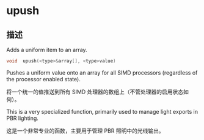 # upush

## 描述

Adds a uniform item to an array.

```c
void  upush(<type>&array[], <type>value)
```

Pushes a uniform value onto an array for all SIMD processors (regardless of
the processor enabled state).

将一个统一的值推送到所有 SIMD 处理器的数组上（不管处理器的启用状态如何）。

This is a very specialized function, primarily used to manage light exports in
PBR lighting.

这是一个非常专业的函数，主要用于管理 PBR 照明中的光线输出。
